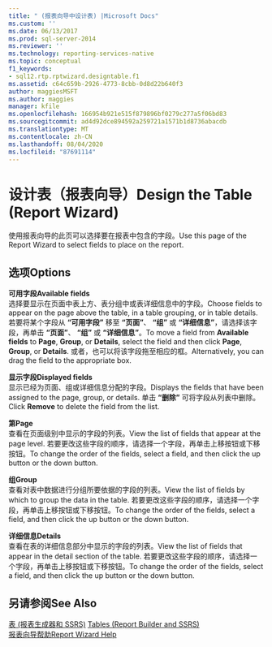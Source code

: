 ```yaml
---
title: " (报表向导中设计表) |Microsoft Docs"
ms.custom: ''
ms.date: 06/13/2017
ms.prod: sql-server-2014
ms.reviewer: ''
ms.technology: reporting-services-native
ms.topic: conceptual
f1_keywords:
- sql12.rtp.rptwizard.designtable.f1
ms.assetid: c64c659b-2926-4773-8cbb-0d8d22b640f3
author: maggiesMSFT
ms.author: maggies
manager: kfile
ms.openlocfilehash: 166954b921e515f879896bf0279c277a5f06bd83
ms.sourcegitcommit: ad4d92dce894592a259721a1571b1d8736abacdb
ms.translationtype: MT
ms.contentlocale: zh-CN
ms.lasthandoff: 08/04/2020
ms.locfileid: "87691114"
---
```

# <a name="design-the-table-report-wizard"></a><span data-ttu-id="cab68-102">设计表（报表向导）</span><span class="sxs-lookup"><span data-stu-id="cab68-102">Design the Table (Report Wizard)</span></span>
  <span data-ttu-id="cab68-103">使用报表向导的此页可以选择要在报表中包含的字段。</span><span class="sxs-lookup"><span data-stu-id="cab68-103">Use this page of the Report Wizard to select fields to place on the report.</span></span>  
  
## <a name="options"></a><span data-ttu-id="cab68-104">选项</span><span class="sxs-lookup"><span data-stu-id="cab68-104">Options</span></span>  
 <span data-ttu-id="cab68-105">**可用字段**</span><span class="sxs-lookup"><span data-stu-id="cab68-105">**Available fields**</span></span>  
 <span data-ttu-id="cab68-106">选择要显示在页面中表上方、表分组中或表详细信息中的字段。</span><span class="sxs-lookup"><span data-stu-id="cab68-106">Choose fields to appear on the page above the table, in a table grouping, or in table details.</span></span> <span data-ttu-id="cab68-107">若要将某个字段从 **“可用字段”** 移至 **“页面”**、 **“组”** 或 **“详细信息”**，请选择该字段，再单击 **“页面”**、 **“组”** 或 **“详细信息”**。</span><span class="sxs-lookup"><span data-stu-id="cab68-107">To move a field from **Available fields** to **Page**, **Group**, or **Details**, select the field and then click **Page**, **Group**, or **Details**.</span></span> <span data-ttu-id="cab68-108">或者，也可以将该字段拖至相应的框。</span><span class="sxs-lookup"><span data-stu-id="cab68-108">Alternatively, you can drag the field to the appropriate box.</span></span>  
  
 <span data-ttu-id="cab68-109">**显示字段**</span><span class="sxs-lookup"><span data-stu-id="cab68-109">**Displayed fields**</span></span>  
 <span data-ttu-id="cab68-110">显示已经为页面、组或详细信息分配的字段。</span><span class="sxs-lookup"><span data-stu-id="cab68-110">Displays the fields that have been assigned to the page, group, or details.</span></span> <span data-ttu-id="cab68-111">单击 **“删除”** 可将字段从列表中删除。</span><span class="sxs-lookup"><span data-stu-id="cab68-111">Click **Remove** to delete the field from the list.</span></span>  
  
 <span data-ttu-id="cab68-112">**第**</span><span class="sxs-lookup"><span data-stu-id="cab68-112">**Page**</span></span>  
 <span data-ttu-id="cab68-113">查看在页面级别中显示的字段的列表。</span><span class="sxs-lookup"><span data-stu-id="cab68-113">View the list of fields that appear at the page level.</span></span> <span data-ttu-id="cab68-114">若要更改这些字段的顺序，请选择一个字段，再单击上移按钮或下移按钮。</span><span class="sxs-lookup"><span data-stu-id="cab68-114">To change the order of the fields, select a field, and then click the up button or the down button.</span></span>  
  
 <span data-ttu-id="cab68-115">**组**</span><span class="sxs-lookup"><span data-stu-id="cab68-115">**Group**</span></span>  
 <span data-ttu-id="cab68-116">查看对表中数据进行分组所要依据的字段的列表。</span><span class="sxs-lookup"><span data-stu-id="cab68-116">View the list of fields by which to group the data in the table.</span></span> <span data-ttu-id="cab68-117">若要更改这些字段的顺序，请选择一个字段，再单击上移按钮或下移按钮。</span><span class="sxs-lookup"><span data-stu-id="cab68-117">To change the order of the fields, select a field, and then click the up button or the down button.</span></span>  
  
 <span data-ttu-id="cab68-118">**详细信息**</span><span class="sxs-lookup"><span data-stu-id="cab68-118">**Details**</span></span>  
 <span data-ttu-id="cab68-119">查看在表的详细信息部分中显示的字段的列表。</span><span class="sxs-lookup"><span data-stu-id="cab68-119">View the list of fields that appear in the detail section of the table.</span></span> <span data-ttu-id="cab68-120">若要更改这些字段的顺序，请选择一个字段，再单击上移按钮或下移按钮。</span><span class="sxs-lookup"><span data-stu-id="cab68-120">To change the order of the fields, select a field, and then click the up button or the down button.</span></span>  
  
## <a name="see-also"></a><span data-ttu-id="cab68-121">另请参阅</span><span class="sxs-lookup"><span data-stu-id="cab68-121">See Also</span></span>  
 <span data-ttu-id="cab68-122">[表 &#40;报表生成器和 SSRS&#41;](report-design/tables-report-builder-and-ssrs.md) </span><span class="sxs-lookup"><span data-stu-id="cab68-122">[Tables &#40;Report Builder  and SSRS&#41;](report-design/tables-report-builder-and-ssrs.md) </span></span>  
 [<span data-ttu-id="cab68-123">报表向导帮助</span><span class="sxs-lookup"><span data-stu-id="cab68-123">Report Wizard Help</span></span>](../../2014/reporting-services/report-wizard-help.md)  
  
  
